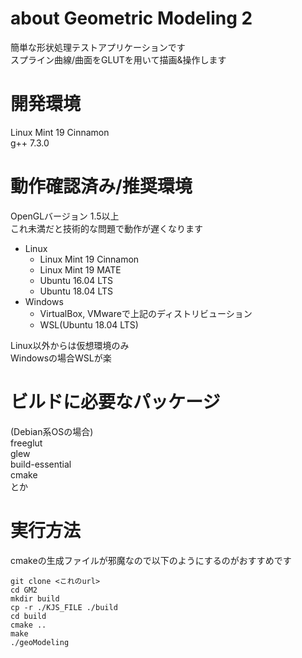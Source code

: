 # about Geometric Modeling 2
簡単な形状処理テストアプリケーションです  
スプライン曲線/曲面をGLUTを用いて描画&操作します  
  
# 開発環境
Linux Mint 19 Cinnamon  
g++ 7.3.0

# 動作確認済み/推奨環境
OpenGLバージョン 1.5以上  
これ未満だと技術的な問題で動作が遅くなります  
  
- Linux  
  * Linux Mint 19 Cinnamon  
  * Linux Mint 19 MATE  
  * Ubuntu 16.04 LTS  
  * Ubuntu 18.04 LTS  
- Windows  
  * VirtualBox, VMwareで上記のディストリビューション  
  * WSL(Ubuntu 18.04 LTS)  
  
Linux以外からは仮想環境のみ  
Windowsの場合WSLが楽  
  
# ビルドに必要なパッケージ
(Debian系OSの場合)  
freeglut  
glew  
build-essential  
cmake  
とか  

# 実行方法
cmakeの生成ファイルが邪魔なので以下のようにするのがおすすめです  
```  
git clone <これのurl>  
cd GM2  
mkdir build  
cp -r ./KJS_FILE ./build  
cd build  
cmake ..  
make  
./geoModeling  
```  
